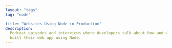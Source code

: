 ```yaml
---
layout: "tags"
tag: "node"

title: "Websites Using Node in Production"
description:
  Podcast episodes and interviews where developers talk about how and why they
  built their web app using Node.
---
```


